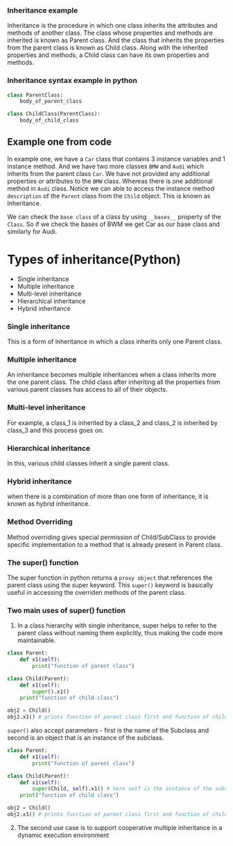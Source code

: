 ### Inheritance example

Inheritance is the procedure in which one class inherits the attributes and methods of another class. The class whose properties and methods are inherited is known as Parent class. And the class that inherits the properties from the parent class is known as Child class. 
Along with the inherited properties and methods, a Child class can have its own properties and methods.

### Inheritance syntax example in python
```python
class ParentClass:
    body_of_parent_class

class ChildClass(ParentClass):
    body_of_child_class
```

## Example one from code

In example one, we have a `Car` class that contains 3 instance variables and 1 instance method. And we have two more classes `BMW` and `Audi` which inherits from the parent class `Car`. 
We have not provided any additional properties or attributes to the `BMW` class. Whereas there is one additional method in `Audi` class. Notice we can able to access the instance method `description` of the `Parent` class from the `Child` object. This is known as Inheritance.

We can check the `base class` of a class by using `__bases__` property of the `Class`. So if we check the bases of BWM we get Car as our base class and similarly for Audi.

# Types of inheritance(Python)

* Single inheritance
* Multiple inheritance
* Multi-level inheritance
* Hierarchical inheritance
* Hybrid inheritance

### Single inheritance

This is a form of inheritance in which a class inherits only one Parent class.

### Multiple inheritance

An inheritance becomes multiple inheritances when a class inherits more the one parent class. The child class after inheriting all the properties from various parent classes has access to all of their objects.

### Multi-level inheritance

For example, a class_1 is inherited by a class_2 and class_2 is inherited by class_3 and this process goes on.

### Hierarchical inheritance

In this, various child classes inherit a single parent class.

### Hybrid inheritance

when there is a combination of more than one form of inheritance, it is known as hybrid inheritance.

### Method Overriding

Method overriding gives special permission of Child/SubClass to provide specific implementation to a method that is already present in Parent class.

### The super() function

The super function in python returns a `proxy object` that references the parent class using the super keyword. This `super()` keyword is basically useful in accessing the overriden methods of the parent class.

### Two main uses of super() function

1) In a class hierarchy with single inheritance, super helps to refer to the parent class without naming them explicitly, thus making the code more maintainable.
```python
class Parent:
    def x1(self):
        print("function of parent class")

class Child(Parent):
    def x1(self):
        super().x1()
	print("function of child class")

obj2 = Child()
obj2.x1() # prints function of parent class first and function of child class second
```

`super()` also accept parameters - first is the name of the Subclass and second is an object that is an instance of the subclass.
```python
class Parent:
    def x1(self):
        print("function of parent class")

class Child(Parent):
    def x1(self):
        super(Child, self).x1() # here self is the instance of the subclass
	print("function of child class")

obj2 = Child()
obj2.x1() # prints function of parent class first and function of child class second
```
2) The second use case is to support cooperative multiple inheritance in a dynamic execution environment
